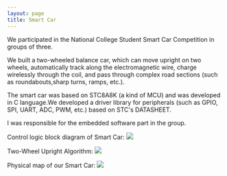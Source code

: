 ```yaml
---
layout: page
title: Smart Car
---
```


We participated in the National College Student Smart Car Competition in groups of three. 

We built a two-wheeled balance car, which can move upright on two wheels, automatically track along the electromagnetic wire, charge wirelessly through the coil, and pass through complex road sections (such as roundabouts,sharp turns, ramps, etc.).

The smart car was based on STC8A8K (a kind of MCU) and was developed in C language.We developed a driver library for peripherals (such as GPIO, SPI, UART, ADC, PWM, etc.) based on STC's DATASHEET. 

I was responsible for the embedded software part in the group.

Control logic block diagram of Smart Car:
<img src="https://zuozuojia.github.io/zuojia/images/car1.png">

Two-Wheel Upright Algorithm:
<img src="https://zuozuojia.github.io/zuojia/images/car2.png">

Physical map of our Smart Car:
<img src="https://zuozuojia.github.io/zuojia/images/car3.png">